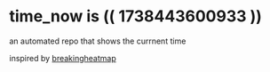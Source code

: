 # time_now is (( 1738443600933 ))

an automated repo that shows the currnent time

inspired by [breakingheatmap](https://github.com/breakingheatmap/breakingheatmap)